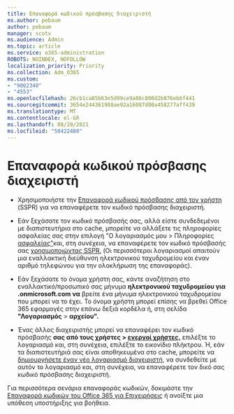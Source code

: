 ```yaml
---
title: Επαναφορά κωδικού πρόσβασης διαχειριστή
ms.author: pebaum
author: pebaum
manager: scotv
ms.audience: Admin
ms.topic: article
ms.service: o365-administration
ROBOTS: NOINDEX, NOFOLLOW
localization_priority: Priority
ms.collection: Adm_O365
ms.custom:
- "9002340"
- "4553"
ms.openlocfilehash: 26cb1ca85b63e5d99ce9a86c800d2b076eb6f441
ms.sourcegitcommit: 3654e244361988ae92a16087d00a458277aff439
ms.translationtype: MT
ms.contentlocale: el-GR
ms.lasthandoff: 08/20/2021
ms.locfileid: "58422480"
---
```

# <a name="admin-password-reset"></a>Επαναφορά κωδικού πρόσβασης διαχειριστή

- Χρησιμοποιήστε την [Επαναφορά κωδικού πρόσβασης από τον χρήστη](https://passwordreset.microsoftonline.com/) (SSPR) για να επαναφέρετε τον κωδικό πρόσβασης διαχειριστή.

- Εάν ξεχάσατε τον κωδικό πρόσβασής σας, αλλά είστε συνδεδεμένοι με διαπιστευτήρια στο cache, μπορείτε να αλλάξετε τις πληροφορίες ασφαλείας σας στην επιλογή "Ο λογαριασμός μου > Πληροφορίες [ασφαλείας"](https://mysignins.microsoft.com/security-info)και, στη συνέχεια, να επαναφέρετε τον κωδικό πρόσβασής σας [χρησιμοποιώντας SSPR.](https://passwordreset.microsoftonline.com/) (Οι περισσότεροι λογαριασμοί απαιτούν μια εναλλακτική διεύθυνση ηλεκτρονικού ταχυδρομείου και έναν αριθμό τηλεφώνου για την ολοκλήρωση της επαναφοράς).

- Εάν ξεχάσατε το όνομα χρήστη σας, κάντε αναζήτηση στο εναλλακτικό/προσωπικό σας μήνυμα **ηλεκτρονικού ταχυδρομείου για .onmicrosoft.com να** βρείτε ένα μήνυμα ηλεκτρονικού ταχυδρομείου που μπορεί να το έχει.  Το όνομα χρήστη μπορεί επίσης να βρεθεί Office 365 εφαρμογές στην επάνω δεξιά κορδέλα ή, στη σελίδα **"Λογαριασμός**  >  **αρχείου".**

- Ένας άλλος διαχειριστής μπορεί να επαναφέρει τον κωδικό πρόσβασής **σας από τους χρήστες > [ενεργοί χρήστες.](https://portal.office.com/adminportal/home#/users)** επιλέξτε το λογαριασμό και, στη συνέχεια, επιλέξτε το εικονίδιο πλήκτρου.  Ή, εάν τα διαπιστευτήριά σας είναι αποθηκευμένα στο cache, μπορείτε να [δημιουργήσετε έναν νέο λογαριασμό διαχειριστή](https://portal.office.com/adminportal/home#/users), να συνδεθείτε με αυτόν το λογαριασμό και, στη συνέχεια, να επαναφέρετε τον δικό σας κωδικό πρόσβασης διαχειριστή.

Για περισσότερα σενάρια επαναφοράς κωδικών, δοκιμάστε την [Επαναφορά κωδικών του Office 365 για Επιχειρήσεις](https://docs.microsoft.com/microsoft-365/admin/add-users/reset-passwords) ή ανοίξτε μια υπόθεση υποστήριξης για βοήθεια.
